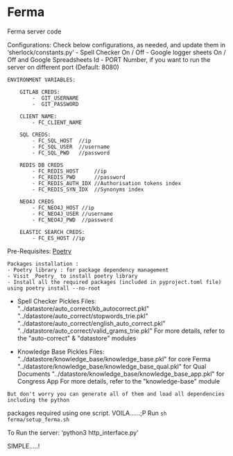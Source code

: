 # Ferma

Ferma server code

Configurations:
    Check below configurations, as needed, and update them in ‘sherlock/constants.py’
        - Spell Checker On / Off
        - Google logger sheets On / Off and Google Spreadsheets Id
        - PORT Number, if you want to run the server on different port (Default: 8080)


    ENVIRONMENT VARIABLES:

        GITLAB CREDS:
            -  GIT_USERNAME
            -  GIT_PASSWORD

        CLIENT NAME:
            - FC_CLIENT_NAME

        SQL CREDS:
            - FC_SQL_HOST  //ip
            - FC_SQL_USER  //username
            - FC_SQL_PWD   //password

        REDIS DB CREDS
            - FC_REDIS_HOST     //ip
            - FC_REDIS_PWD      //password
            - FC_REDIS_AUTH_IDX //Authorisation tokens index
            - FC_REDIS_SYN_IDX  //Synonyms index

        NEO4J CREDS
            - FC_NEO4J_HOST //ip
            - FC_NEO4J_USER //username
            - FC_NEO4J_PWD  //password

        ELASTIC SEARCH CREDS:
            - FC_ES_HOST //ip


Pre-Requisites:
[Poetry](https://docs.google.com/document/d/1wMZtLQ3Yi1npmWIuse6JpF-bwgTg8PKTpUUn2LXs-bk/edit) 

    Packages installation : 
	- Poetry library : for package dependency management
	- Visit _Poetry_ to install poetry library
	- Install all the required packages (included in pyproject.toml file) using poetry install --no-root



   - Spell Checker Pickles
        Files:  "../datastore/auto_correct/kb_autocorrect.pkl"
                "../datastore/auto_correct/stopwords_trie.pkl"
                "../datastore/auto_correct/english_auto_correct.pkl"
                "../datastore/auto_correct/valid_grams_trie.pkl"
        For more details, refer to the "auto-correct" & "datastore" modules

   - Knowledge Base Pickles
        Files: 
          "../datastore/knowledge_base/knowledge_base.pkl" for core Ferma
          "../datastore/knowledge_base/knowledge_base_qual.pkl" for Qual Documents
          "../datastore/knowledge_base/knowledge_base_app.pkl" for Congress App
      For more details, refer to the "knowledge-base" module


    But don't worry you can generate all of them and load all dependencies including the python
packages required using one script.
    VOILA......;P 
        Run `sh ferma/setup_ferma.sh`

To Run the server:
    ‘python3 http_interface.py’


SIMPLE.....!
